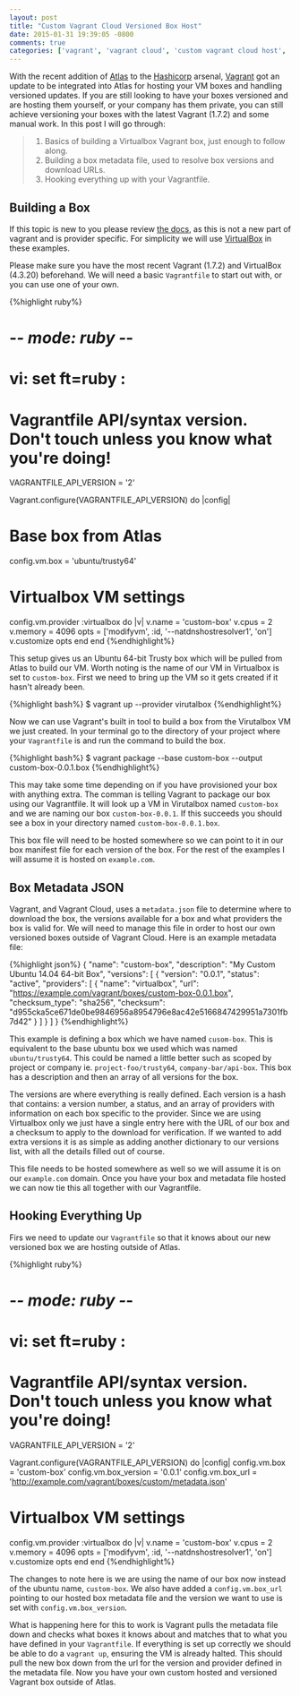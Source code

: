 ```yaml
---
layout: post
title: "Custom Vagrant Cloud Versioned Box Host"
date: 2015-01-31 19:39:05 -0800
comments: true
categories: ['vagrant', 'vagrant cloud', 'custom vagrant cloud host', 'vagrant box version']
---
```


With the recent addition of [Atlas](https://atlas.hashicorp.com) to the [Hashicorp](https://hashicorp.com)
arsenal, [Vagrant](https://www.vagrantup.com) got an update to be integrated into Atlas for hosting your
VM boxes and handling versioned updates. If you are still looking to have your boxes versioned
and are hosting them yourself, or your company has them private, you can still achieve versioning
your boxes with the latest Vagrant (1.7.2) and some manual work. In this post I will go through:

>1. Basics of building a Virtualbox Vagrant box, just enough to follow along.
>2. Building a box metadata file, used to resolve box versions and download URLs.
>3. Hooking everything up with your Vagrantfile.

## Building a Box

If this topic is new to you please review [the docs](https://docs.vagrantup.com/v2/boxes/base.html), as this is not a new part
of vagrant and is provider specific. For simplicity we will use [VirtualBox](https://www.virtualbox.org/)
in these examples.

Please make sure you have the most recent Vagrant (1.7.2) and VirtualBox (4.3.20) beforehand.
We will need a basic `Vagrantfile` to start out with, or you can use one of your own.

{%highlight ruby%}
# -*- mode: ruby -*-
# vi: set ft=ruby :

# Vagrantfile API/syntax version. Don't touch unless you know what you're doing!
VAGRANTFILE_API_VERSION = '2'

Vagrant.configure(VAGRANTFILE_API_VERSION) do |config|
  # Base box from Atlas
  config.vm.box = 'ubuntu/trusty64'

  # Virtualbox VM settings
  config.vm.provider :virtualbox do |v|
    v.name = 'custom-box'
    v.cpus = 2
    v.memory = 4096
    opts = ['modifyvm', :id, '--natdnshostresolver1', 'on']
    v.customize opts
  end
end
{%endhighlight%}

This setup gives us an Ubuntu 64-bit Trusty box which will be pulled from Atlas to
build our VM. Worth noting is the name of our VM in Virtualbox is set to `custom-box`.
First we need to bring up the VM so it gets created if it hasn't already been.

{%highlight bash%}
$ vagrant up --provider virutalbox
{%endhighlight%}

Now we can use Vagrant's built in tool to build a box from the Virutalbox VM we just created.
In your terminal go to the directory of your project where your `Vagrantfile` is and run the
command to build the box.

{%highlight bash%}
$ vagrant package --base custom-box --output custom-box-0.0.1.box
{%endhighlight%}

This may take some time depending on if you have provisioned your box with anything extra.
The comman is telling Vagrant to package our box using our Vagrantfile. It will look up a VM
in Virutalbox named `custom-box` and we are naming our box `custom-box-0.0.1`. If this succeeds
you should see a box in your directory named `custom-box-0.0.1.box`.

This box file will need to be hosted somewhere so we can point to it in our box manifest file for
each version of the box. For the rest of the examples I will assume it is hosted on `example.com`.

## Box Metadata JSON

Vagrant, and Vagrant Cloud, uses a `metadata.json` file to determine where to download the box, the
versions available for a box and what providers the box is valid for. We will need to manage this
file in order to host our own versioned boxes outside of Vagrant Cloud. Here is an example
metadata file:

{%highlight json%}
{
    "name": "custom-box",
    "description": "My Custom Ubuntu 14.04 64-bit Box",
    "versions": [
        {
            "version": "0.0.1",
            "status": "active",
            "providers": [
                {
                    "name": "virtualbox",
                    "url": "https://example.com/vagrant/boxes/custom-box-0.0.1.box",
                    "checksum_type": "sha256",
                    "checksum": "d955cka5ce671de0be9846956a8954796e8ac42e5166847429951a7301fb7d42"
                }
            ]
        }
    ]
}
{%endhighlight%}

This example is defining a box which we have named `cusom-box`. This is equivalent to the
base ubuntu box we used which was named `ubuntu/trusty64`. This could be named a little better
such as scoped by project or company ie. `project-foo/trusty64`, `company-bar/api-box`. This box
has a description and then an array of all versions for the box.

The versions are where everything is really defined. Each version is a hash that contains: a version number,
a status, and an array of providers with information on each box specific to the provider. Since we are
using Virtualbox only we just have a single entry here with the URL of our box and a checksum to apply to
the download for verification. If we wanted to add extra versions it is as simple as adding another dictionary to our versions list, with
all the details filled out of course.

This file needs to be hosted somewhere as well so we will assume it is on our `example.com`
domain. Once you have your box and metadata file hosted we can now tie this all together with our
Vagrantfile.

## Hooking Everything Up

Firs we need to update our `Vagrantfile` so that it knows about our new versioned box we
are hosting outside of Atlas.

{%highlight ruby%}
# -*- mode: ruby -*-
# vi: set ft=ruby :

# Vagrantfile API/syntax version. Don't touch unless you know what you're doing!
VAGRANTFILE_API_VERSION = '2'

Vagrant.configure(VAGRANTFILE_API_VERSION) do |config|
  config.vm.box = 'custom-box'
  config.vm.box_version = '0.0.1'
  config.vm.box_url = 'http://example.com/vagrant/boxes/custom/metadata.json'

  # Virtualbox VM settings
  config.vm.provider :virtualbox do |v|
    v.name = 'custom-box'
    v.cpus = 2
    v.memory = 4096
    opts = ['modifyvm', :id, '--natdnshostresolver1', 'on']
    v.customize opts
  end
end
{%endhighlight%}

The changes to note here is we are using the name of our box now instead of the ubuntu name, `custom-box`.
We also have added a `config.vm.box_url` pointing to our hosted box metadata file and the version
we want to use is set with `config.vm.box_version`.

What is happening here for this to work is Vagrant pulls the metadata file down and checks what boxes it
knows about and matches that to what you have defined in your `Vagrantfile`. If everything is set up correctly
we should be able to do a `vagrant up`, ensuring the VM is already halted. This should pull the new box
down from the url for the version and provider defined in the metadata file. Now you have your own
custom hosted and versioned Vagrant box outside of Atlas.
